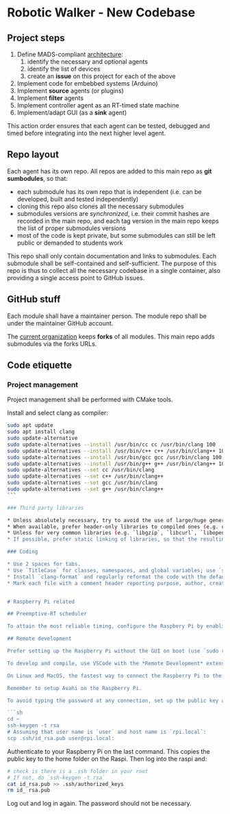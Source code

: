 # Robotic Walker - New Codebase

## Project steps

1. Define MADS-compliant [architecture](ARCHITECTURE.md): 
   1. identify the necessary and optional agents
   2. identify the list of devices
   3. create an **issue** on this project for each of the above
2. Implement code for embebbed systems (Arduino)
3. Implement **source** agents (or plugins)
4. Implement **filter** agents
5. Implement controller agent as an RT-timed state machine
6. Implement/adapt GUI (as a **sink** agent)

This action order ensures that each agent can be tested, debugged and timed before integrating into the next higher level agent.

## Repo layout

Each agent has its own repo. All repos are added to this main repo as **git sumbodules**, so that:

* each submodule has its own repo that is independent (i.e. can be developed, built and tested independently)
* cloning this repo also clones all the necessary submodules
* submodules versions are *synchronized*, i.e. their commit hashes are recorded in the main repo, and each tag version in the main repo keeps the list of proper submodules versions
* most of the code is kept private, but some submodules can still be left public or demanded to students work

This repo shall only contain documentation and links to submodules. Each submodule shall be self-contained and self-sufficient. The purpose of this repo is thus to collect all the necessary codebase in a single container, also providing a single access point to GitHub issues.

## GitHub stuff

Each module shall have a maintainer person. The module repo shall be under the maintainer GitHub account.

The [current organization](https://github.com/mmt-unitn) keeps **forks** of all modules. This main repo adds submodules via the forks URLs.

## Code etiquette

### Project management

Project management shall be performed with CMake tools.

Install and select clang as compiler:

```sh
sudo apt update
sudo apt install clang
sudo update-alternative
sudo update-alternatives --install /usr/bin/cc cc /usr/bin/clang 100
sudo update-alternatives --install /usr/bin/c++ c++ /usr/bin/clang++ 100
sudo update-alternatives --install /usr/bin/gcc gcc /usr/bin/clang 100
sudo update-alternatives --install /usr/bin/g++ g++ /usr/bin/clang++ 100
sudo update-alternatives --set cc /usr/bin/clang
sudo update-alternatives --set c++ /usr/bin/clang++
sudo update-alternatives --set gcc /usr/bin/clang
sudo update-alternatives --set g++ /usr/bin/clang++
``` 

### Third party libraries

* Unless absolutely necessary, try to avoid the use of large/huge general purpose frameworks (as QT or boost).
* When available, prefer header-only libraries to compiled ones (e.g. use `eigen` rather than `armadillo`). This tipically means easier integration and porting.
* Unless for very common libraries (e.g. `libgzip`, `libcurl`, `libopenssl`), prefer a locally built library with standard version. Use CMake's `FetchContent` or, as a second choice, `ExternalProject`. In this way, any build uses exactly the same version of any external tool, and that version is tracked in the git repo.
* If possible, prefer static linking of libraries, so that the resulting code can be installed more easily.

### Coding

* Use 2 spaces for tabs.
* Use `TitleCase` for classes, namespaces, and global variables; use `snake_case` for variable and methods/functions; prepend an underscore to any `_private_attribute` (but not to `public_attributes`!); use `ALL_CAPS` for preprocessor macros.
* Install `clang-format` and regularly reformat the code with the default `clang-format` style (there is a VSCode extension for that).
* Mark each file with a comment header reporting purpose, author, creation date.


# Raspberry Pi related

## Preemptive-RT scheduler

To attain the most reliable timing, configure the Raspbery Pi by enabling the Preemptive-RT scheduler in the kernel. Follow instructions [here](https://github.com/pbosetti/Raspberry5-RT).

## Remote development

Prefer setting up the Raspberry Pi without the GUI on boot (use `sudo raspi-config`).

To develop and compile, use VSCode with the *Remote Development* extension, connecting to the RPi via ssh.

On Linux and MacOS, the fastest way to connect the Raspberry Pi to the local computer is to set it up so that the USB-C connecting PC and Raspberry also tunnels an Ethernet connection. Follow instructions [here](https://gist.github.com/pbosetti/f5a539810f85ae17ab6eda0864e986b9). On Windows, use an Ethernet cross-cable or connect to a wired network (WiFi can make Remote Development laggy on some Raspi hardware).

Remember to setup Avahi on the Raspberry Pi.

To avoid typing the password at any connection, set up the public key authentication. On your computer, open a shell and:

```sh
cd ~
ssh-keygen -t rsa
# Assuming that user name is `user` and host name is `rpi.local`:
scp .ssh/id_rsa.pub user@rpi.local:
```

Authenticate to your Raspberry Pi on the last command. This copies the public key to the home folder on the Raspi. Then log into the raspi and:

```sh
# check is there is a .ssh folder in your root
# If not, do `ssh-keygen -t rsa`
cat id_rsa.pub >> .ssh/authorized_keys
rm id_ rsa.pub
```

Log out and log in again. The password should not be necessary.